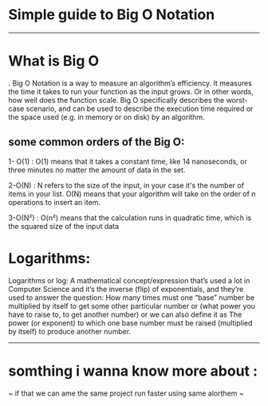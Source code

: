 # Simple guide to Big O Notation
---
# What is Big O

. Big O Notation is a way to measure an algorithm’s efficiency. It measures the time it takes to run your function as the input grows. Or in other words, how well does the function scale. Big O specifically describes the worst-case scenario, and can be used to describe the execution time required or the space used (e.g. in memory or on disk) by an algorithm.

## some  common orders of the Big O:
1- O(1) : O(1) means that it takes a constant time, like 14 nanoseconds, or three minutes no matter the amount of data in the set.

2-O(N) : N refers to the size of the input, in your case it's the number of items in your list. O(N) means that your algorithm will take on the order of n operations to insert an item.

3-O(N²) : O(n²) means that the calculation runs in quadratic time, which is the squared size of the input data




 # Logarithms:
Logarithms or log: A mathematical concept/expression that’s used a lot in Computer Science and it’s the inverse (flip) of exponentials, and they’re used to answer the question: How many times must one “base” number be multiplied by itself to get some other particular number or (what power you have to raise to, to get another number) or we can also define it as The power (or exponent) to which one base number must be raised (multiplied by itself) to produce another number.

---
# somthing i wanna know more about :

~ if that we can ame the same project run faster using same alorthem ~




